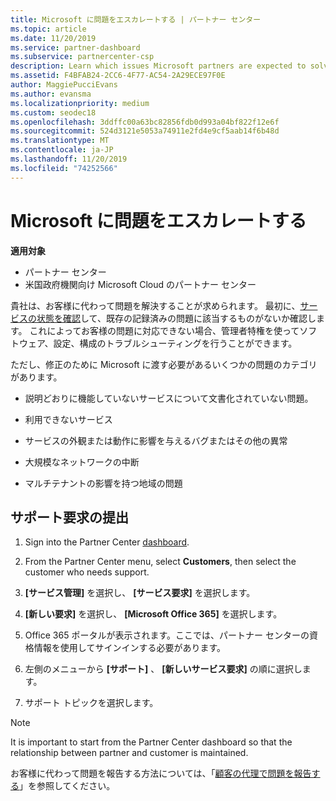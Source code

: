 ```yaml
---
title: Microsoft に問題をエスカレートする | パートナー センター
ms.topic: article
ms.date: 11/20/2019
ms.service: partner-dashboard
ms.subservice: partnercenter-csp
description: Learn which issues Microsoft partners are expected to solve themselves for their customers and which issues they may need to escalate to Microsoft.
ms.assetid: F4BFAB24-2CC6-4F77-AC54-2A29ECE97F0E
author: MaggiePucciEvans
ms.author: evansma
ms.localizationpriority: medium
ms.custom: seodec18
ms.openlocfilehash: 3ddffc00a63bc82856fdb0d993a04bf822f12e6f
ms.sourcegitcommit: 524d3121e5053a74911e2fd4e9cf5aab14f6b48d
ms.translationtype: MT
ms.contentlocale: ja-JP
ms.lasthandoff: 11/20/2019
ms.locfileid: "74252566"
---
```

# <a name="escalate-problems-to-microsoft"></a>Microsoft に問題をエスカレートする

**適用対象**

-  パートナー センター
-  米国政府機関向け Microsoft Cloud のパートナー センター

貴社は、お客様に代わって問題を解決することが求められます。 最初に、[サービスの状態を確認](check-service-health.md)して、既存の記録済みの問題に該当するものがないか確認します。 これによってお客様の問題に対応できない場合、管理者特権を使ってソフトウェア、設定、構成のトラブルシューティングを行うことができます。

ただし、修正のために Microsoft に渡す必要があるいくつかの問題のカテゴリがあります。

- 説明どおりに機能していないサービスについて文書化されていない問題。

- 利用できないサービス

- サービスの外観または動作に影響を与えるバグまたはその他の異常

- 大規模なネットワークの中断

- マルチテナントの影響を持つ地域の問題

## <a name="submit-a-support-request"></a>サポート要求の提出

1. Sign into the Partner Center [dashboard](https://partner.microsoft.com/dashboard).

2. From the Partner Center menu, select **Customers**, then select the customer who needs support.

3. **[サービス管理]** を選択し、 **[サービス要求]** を選択します。

4. **[新しい要求]** を選択し、 **[Microsoft Office 365]** を選択します。

5. Office 365 ポータルが表示されます。ここでは、パートナー センターの資格情報を使用してサインインする必要があります。

6. 左側のメニューから **[サポート]** 、 **[新しいサービス要求]** の順に選択します。

7. サポート トピックを選択します。

>[!NOTE]
>It is important to start from the Partner Center dashboard so that the relationship between partner and customer is maintained. 


お客様に代わって問題を報告する方法については、「[顧客の代理で問題を報告する](report-problems-on-behalf-of-a-customer.md)」を参照してください。

 

 




